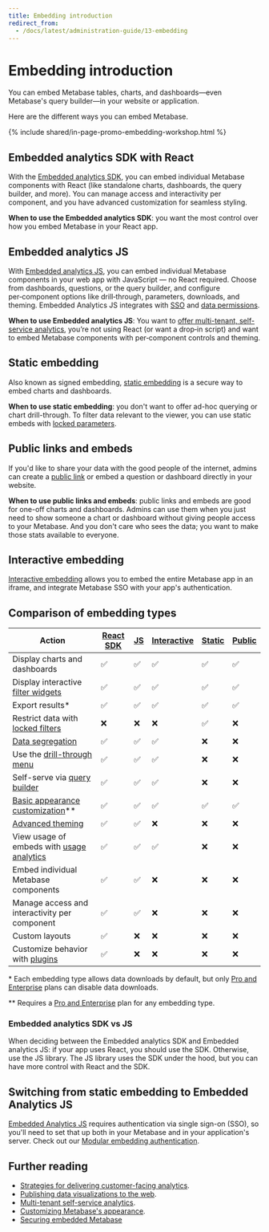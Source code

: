 ```yaml
---
title: Embedding introduction
redirect_from:
  - /docs/latest/administration-guide/13-embedding
---
```


# Embedding introduction

You can embed Metabase tables, charts, and dashboards—even Metabase's query builder—in your website or application.

Here are the different ways you can embed Metabase.

{% include shared/in-page-promo-embedding-workshop.html %}

## Embedded analytics SDK with React

With the [Embedded analytics SDK](./sdk/introduction.md), you can embed individual Metabase components with React (like standalone charts, dashboards, the query builder, and more). You can manage access and interactivity per component, and you have advanced customization for seamless styling.

**When to use the Embedded analytics SDK**: you want the most control over how you embed Metabase in your React app.

## Embedded analytics JS

With [Embedded analytics JS](./embedded-analytics-js.md), you can embed individual Metabase components in your web app with JavaScript — no React required. Choose from dashboards, questions, or the query builder, and configure per‑component options like drill‑through, parameters, downloads, and theming. Embedded Analytics JS integrates with [SSO](securing-embeds.md) and [data permissions](../permissions/embedding.md).

**When to use Embedded analytics JS**: You want to [offer multi-tenant, self-service analytics](https://www.metabase.com/blog/why-full-app-embedding), you’re not using React (or want a drop‑in script) and want to embed Metabase components with per‑component controls and theming.

## Static embedding

Also known as signed embedding, [static embedding](./static-embedding.md) is a secure way to embed charts and dashboards.

**When to use static embedding**: you don't want to offer ad-hoc querying or chart drill-through. To filter data relevant to the viewer, you can use static embeds with [locked parameters](./static-embedding-parameters.md#locked-parameters-limit-the-values-available-to-other-editable-parameters).

## Public links and embeds

If you'd like to share your data with the good people of the internet, admins can create a [public link](./public-links.md) or embed a question or dashboard directly in your website.

**When to use public links and embeds**: public links and embeds are good for one-off charts and dashboards. Admins can use them when you just need to show someone a chart or dashboard without giving people access to your Metabase. And you don't care who sees the data; you want to make those stats available to everyone.

## Interactive embedding

[Interactive embedding](./interactive-embedding.md) allows you to embed the entire Metabase app in an iframe, and integrate Metabase SSO with your app's authentication.

## Comparison of embedding types

| Action                                                                                                                          | [React SDK](./sdk/introduction.md) | [JS](./embedded-analytics-js.md) | [Interactive](./interactive-embedding.md) | [Static](./static-embedding.md) | [Public](../embedding/public-links.md) |
| ------------------------------------------------------------------------------------------------------------------------------- | ---------------------------------- | -------------------------------- | ----------------------------------------- | ------------------------------- | -------------------------------------- |
| Display charts and dashboards                                                                                                   | ✅                                 | ✅                               | ✅                                        | ✅                              | ✅                                     |
| Display interactive [filter widgets](https://www.metabase.com/glossary/filter-widget)                                           | ✅                                 | ✅                               | ✅                                        | ✅                              | ✅                                     |
| Export results\*                                                                                                                | ✅                                 | ✅                               | ✅                                        | ✅                              | ✅                                     |
| Restrict data with [locked filters](./static-embedding-parameters.md#restricting-data-in-a-static-embed-with-locked-parameters) | ❌                                 | ❌                               | ❌                                        | ✅                              | ❌                                     |
| [Data segregation](../permissions/embedding.md)                                                                                 | ✅                                 | ✅                               | ✅                                        | ❌                              | ❌                                     |
| Use the [drill-through menu](https://www.metabase.com/learn/metabase-basics/querying-and-dashboards/questions/drill-through)    | ✅                                 | ✅                               | ✅                                        | ❌                              | ❌                                     |
| Self-serve via [query builder](../questions/query-builder/editor.md)                                                            | ✅                                 | ✅                               | ✅                                        | ❌                              | ❌                                     |
| [Basic appearance customization](../configuring-metabase/appearance.md)\*\*                                                     | ✅                                 | ✅                               | ✅                                        | ✅                              | ✅                                     |
| [Advanced theming](./sdk/appearance.md)                                                                                         | ✅                                 | ✅                               | ❌                                        | ❌                              | ❌                                     |
| View usage of embeds with [usage analytics](../usage-and-performance-tools/usage-analytics.md)                                  | ✅                                 | ✅                               | ✅                                        | ❌                              | ❌                                     |
| Embed individual Metabase components                                                                                            | ✅                                 | ✅                               | ❌                                        | ❌                              | ❌                                     |
| Manage access and interactivity per component                                                                                   | ✅                                 | ✅                               | ❌                                        | ❌                              | ❌                                     |
| Custom layouts                                                                                                                  | ✅                                 | ❌                               | ❌                                        | ❌                              | ❌                                     |
| Customize behavior with [plugins](./sdk/plugins.md)                                                                             | ✅                                 | ❌                               | ❌                                        | ❌                              | ❌                                     |

\* Each embedding type allows data downloads by default, but only [Pro and Enterprise](https://www.metabase.com/pricing/) plans can disable data downloads.

\*\* Requires a [Pro and Enterprise](https://www.metabase.com/pricing/) plan for any embedding type.

### Embedded analytics SDK vs JS

When deciding between the Embedded analytics SDK and Embedded analytics JS: if your app uses React, you should use the SDK. Otherwise, use the JS library. The JS library uses the SDK under the hood, but you can have more control with React and the SDK.

## Switching from static embedding to Embedded Analytics JS

[Embedded Analytics JS](./embedded-analytics-js.md) requires authentication via single sign-on (SSO), so you'll need to set that up both in your Metabase and in your application's server. Check out our [Modular embedding authentication](../embedding/sdk/authentication.md).

## Further reading

- [Strategies for delivering customer-facing analytics](https://www.metabase.com/learn/metabase-basics/embedding/overview).
- [Publishing data visualizations to the web](https://www.metabase.com/learn/metabase-basics/embedding/charts-and-dashboards).
- [Multi-tenant self-service analytics](https://www.metabase.com/learn/metabase-basics/embedding/multi-tenant-self-service-analytics).
- [Customizing Metabase's appearance](../configuring-metabase/appearance.md).
- [Securing embedded Metabase](./securing-embeds.md)
